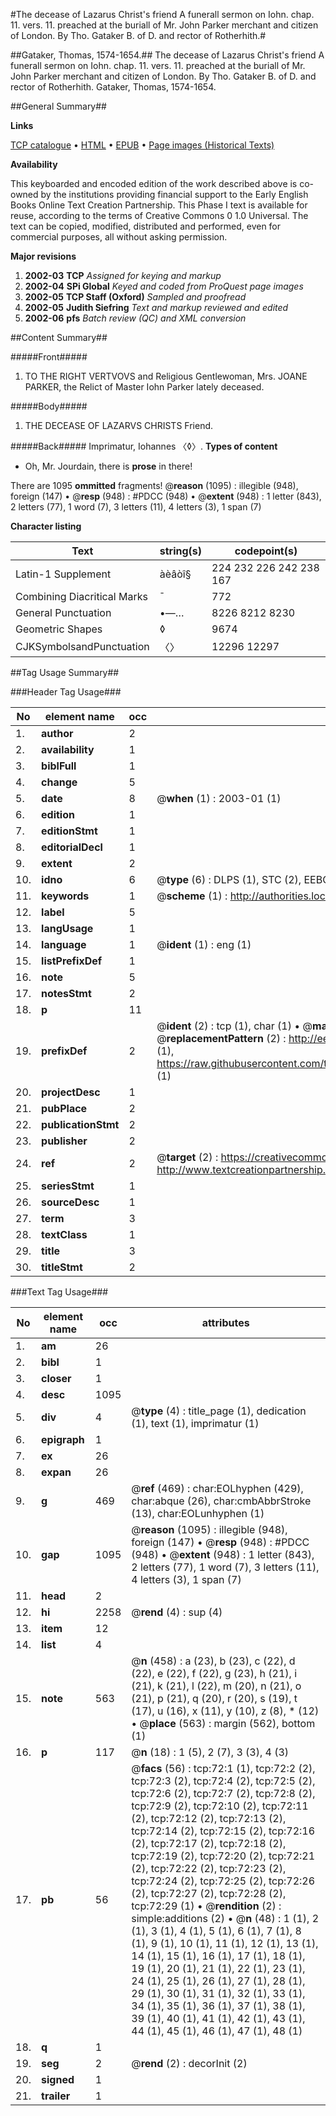 #The decease of Lazarus Christ's friend A funerall sermon on Iohn. chap. 11. vers. 11. preached at the buriall of Mr. John Parker merchant and citizen of London. By Tho. Gataker B. of D. and rector of Rotherhith.#

##Gataker, Thomas, 1574-1654.##
The decease of Lazarus Christ's friend A funerall sermon on Iohn. chap. 11. vers. 11. preached at the buriall of Mr. John Parker merchant and citizen of London. By Tho. Gataker B. of D. and rector of Rotherhith.
Gataker, Thomas, 1574-1654.

##General Summary##

**Links**

[TCP catalogue](http://www.ota.ox.ac.uk/tcp/)  • 
[HTML](http://tei.it.ox.ac.uk/tcp/Texts-HTML/free/A01/A01531.html)  • 
[EPUB](http://tei.it.ox.ac.uk/tcp/Texts-EPUB/free/A01/A01531.epub) • 
[Page images (Historical Texts)](https://data.historicaltexts.jisc.ac.uk/view?pubId=eebo-99835846e&pageId=eebo-99835846e-72-1)

**Availability**

This keyboarded and encoded edition of the
	       work described above is co-owned by the institutions
	       providing financial support to the Early English Books
	       Online Text Creation Partnership. This Phase I text is
	       available for reuse, according to the terms of Creative
	       Commons 0 1.0 Universal. The text can be copied,
	       modified, distributed and performed, even for
	       commercial purposes, all without asking permission.

**Major revisions**

1. __2002-03__ __TCP__ *Assigned for keying and markup*
1. __2002-04__ __SPi Global__ *Keyed and coded from ProQuest page images*
1. __2002-05__ __TCP Staff (Oxford)__ *Sampled and proofread*
1. __2002-05__ __Judith Siefring__ *Text and markup reviewed and edited*
1. __2002-06__ __pfs__ *Batch review (QC) and XML conversion*

##Content Summary##

#####Front#####

1. TO THE RIGHT VERTVOVS and Religious Gentlewoman, Mrs. JOANE PARKER, the Relict of Master Iohn Parker lately deceased.

#####Body#####

1. THE DECEASE OF LAZARVS CHRISTS Friend.

#####Back#####
Imprimatur, Iohannes 〈◊〉.
**Types of content**

  * Oh, Mr. Jourdain, there is **prose** in there!

There are 1095 **ommitted** fragments! 
 @__reason__ (1095) : illegible (948), foreign (147)  •  @__resp__ (948) : #PDCC (948)  •  @__extent__ (948) : 1 letter (843), 2 letters (77), 1 word (7), 3 letters (11), 4 letters (3), 1 span (7)

**Character listing**


|Text|string(s)|codepoint(s)|
|---|---|---|
|Latin-1 Supplement|àèâòî§|224 232 226 242 238 167|
|Combining             Diacritical Marks|̄|772|
|General Punctuation|•—…|8226 8212 8230|
|Geometric Shapes|◊|9674|
|CJKSymbolsandPunctuation|〈〉|12296 12297|

##Tag Usage Summary##

###Header Tag Usage###

|No|element name|occ|attributes|
|---|---|---|---|
|1.|__author__|2||
|2.|__availability__|1||
|3.|__biblFull__|1||
|4.|__change__|5||
|5.|__date__|8| @__when__ (1) : 2003-01 (1)|
|6.|__edition__|1||
|7.|__editionStmt__|1||
|8.|__editorialDecl__|1||
|9.|__extent__|2||
|10.|__idno__|6| @__type__ (6) : DLPS (1), STC (2), EEBO-CITATION (1), PROQUEST (1), VID (1)|
|11.|__keywords__|1| @__scheme__ (1) : http://authorities.loc.gov/ (1)|
|12.|__label__|5||
|13.|__langUsage__|1||
|14.|__language__|1| @__ident__ (1) : eng (1)|
|15.|__listPrefixDef__|1||
|16.|__note__|5||
|17.|__notesStmt__|2||
|18.|__p__|11||
|19.|__prefixDef__|2| @__ident__ (2) : tcp (1), char (1)  •  @__matchPattern__ (2) : ([0-9\-]+):([0-9IVX]+) (1), (.+) (1)  •  @__replacementPattern__ (2) : http://eebo.chadwyck.com/downloadtiff?vid=$1&page=$2 (1), https://raw.githubusercontent.com/textcreationpartnership/Texts/master/tcpchars.xml#$1 (1)|
|20.|__projectDesc__|1||
|21.|__pubPlace__|2||
|22.|__publicationStmt__|2||
|23.|__publisher__|2||
|24.|__ref__|2| @__target__ (2) : https://creativecommons.org/publicdomain/zero/1.0/ (1), http://www.textcreationpartnership.org/docs/. (1)|
|25.|__seriesStmt__|1||
|26.|__sourceDesc__|1||
|27.|__term__|3||
|28.|__textClass__|1||
|29.|__title__|3||
|30.|__titleStmt__|2||


###Text Tag Usage###

|No|element name|occ|attributes|
|---|---|---|---|
|1.|__am__|26||
|2.|__bibl__|1||
|3.|__closer__|1||
|4.|__desc__|1095||
|5.|__div__|4| @__type__ (4) : title_page (1), dedication (1), text (1), imprimatur (1)|
|6.|__epigraph__|1||
|7.|__ex__|26||
|8.|__expan__|26||
|9.|__g__|469| @__ref__ (469) : char:EOLhyphen (429), char:abque (26), char:cmbAbbrStroke (13), char:EOLunhyphen (1)|
|10.|__gap__|1095| @__reason__ (1095) : illegible (948), foreign (147)  •  @__resp__ (948) : #PDCC (948)  •  @__extent__ (948) : 1 letter (843), 2 letters (77), 1 word (7), 3 letters (11), 4 letters (3), 1 span (7)|
|11.|__head__|2||
|12.|__hi__|2258| @__rend__ (4) : sup (4)|
|13.|__item__|12||
|14.|__list__|4||
|15.|__note__|563| @__n__ (458) : a (23), b (23), c (22), d (22), e (22), f (22), g (23), h (21), i (21), k (21), l (22), m (20), n (21), o (21), p (21), q (20), r (20), s (19), t (17), u (16), x (11), y (10), z (8), * (12)  •  @__place__ (563) : margin (562), bottom (1)|
|16.|__p__|117| @__n__ (18) : 1 (5), 2 (7), 3 (3), 4 (3)|
|17.|__pb__|56| @__facs__ (56) : tcp:72:1 (1), tcp:72:2 (2), tcp:72:3 (2), tcp:72:4 (2), tcp:72:5 (2), tcp:72:6 (2), tcp:72:7 (2), tcp:72:8 (2), tcp:72:9 (2), tcp:72:10 (2), tcp:72:11 (2), tcp:72:12 (2), tcp:72:13 (2), tcp:72:14 (2), tcp:72:15 (2), tcp:72:16 (2), tcp:72:17 (2), tcp:72:18 (2), tcp:72:19 (2), tcp:72:20 (2), tcp:72:21 (2), tcp:72:22 (2), tcp:72:23 (2), tcp:72:24 (2), tcp:72:25 (2), tcp:72:26 (2), tcp:72:27 (2), tcp:72:28 (2), tcp:72:29 (1)  •  @__rendition__ (2) : simple:additions (2)  •  @__n__ (48) : 1 (1), 2 (1), 3 (1), 4 (1), 5 (1), 6 (1), 7 (1), 8 (1), 9 (1), 10 (1), 11 (1), 12 (1), 13 (1), 14 (1), 15 (1), 16 (1), 17 (1), 18 (1), 19 (1), 20 (1), 21 (1), 22 (1), 23 (1), 24 (1), 25 (1), 26 (1), 27 (1), 28 (1), 29 (1), 30 (1), 31 (1), 32 (1), 33 (1), 34 (1), 35 (1), 36 (1), 37 (1), 38 (1), 39 (1), 40 (1), 41 (1), 42 (1), 43 (1), 44 (1), 45 (1), 46 (1), 47 (1), 48 (1)|
|18.|__q__|1||
|19.|__seg__|2| @__rend__ (2) : decorInit (2)|
|20.|__signed__|1||
|21.|__trailer__|1||
